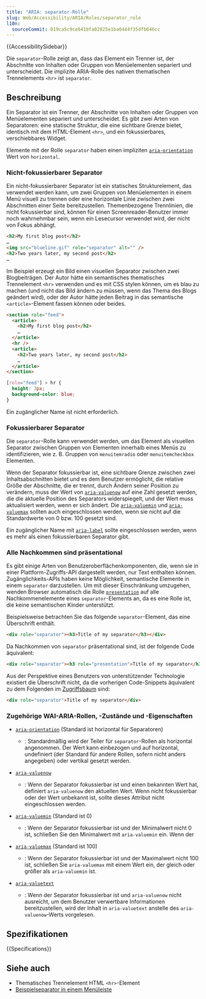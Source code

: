```yaml
---
title: "ARIA: separator-Rolle"
slug: Web/Accessibility/ARIA/Roles/separator_role
l10n:
  sourceCommit: 019ca5c9ce641bfa02825e1ba0444f35dfb646cc
---
```


{{AccessibilitySidebar}}

Die `separator`-Rolle zeigt an, dass das Element ein Trenner ist, der Abschnitte von Inhalten oder Gruppen von Menüelementen separiert und unterscheidet. Die implizite ARIA-Rolle des nativen thematischen Trennelements `<hr>` ist `separator`.

## Beschreibung

Ein Separator ist ein Trenner, der Abschnitte von Inhalten oder Gruppen von Menüelementen separiert und unterscheidet. Es gibt zwei Arten von Separatoren: eine statische Struktur, die eine sichtbare Grenze bietet, identisch mit dem HTML-Element `<hr>`, und ein fokussierbares, verschiebbares Widget.

Elemente mit der Rolle `separator` haben einen impliziten [`aria-orientation`](/de/docs/Web/Accessibility/ARIA/Attributes/aria-orientation) Wert von `horizontal`.

### Nicht-fokussierbarer Separator

Ein nicht-fokussierbarer Separator ist ein statisches Strukturelement, das verwendet werden kann, um zwei Gruppen von Menüelementen in einem Menü visuell zu trennen oder eine horizontale Linie zwischen zwei Abschnitten einer Seite bereitzustellen. Themenbezogene Trennlinien, die nicht fokussierbar sind, können für einen Screenreader-Benutzer immer noch wahrnehmbar sein, wenn ein Lesecursor verwendet wird, der nicht von Fokus abhängt.

```html
<h2>My first blog post</h2>
…
<img src="blueline.gif" role="separator" alt="" />
<h2>Two years later, my second post</h2>
…
```

Im Beispiel erzeugt ein Bild einen visuellen Separator zwischen zwei Blogbeiträgen. Der Autor hätte ein semantisches thematisches Trennelement `<hr>` verwenden und es mit CSS stylen können, um es blau zu machen (und nicht das Bild ändern zu müssen, wenn das Thema des Blogs geändert wird), oder der Autor hätte jeden Beitrag in das semantische `<article>`-Element fassen können oder beides.

```html
<section role="feed">
  <article>
    <h2>My first blog post</h2>
    …
  </article>
  <hr />
  <article>
    <h2>Two years later, my second post</h2>
    …
  </article>
</section>
```

```css
[role="feed"] > hr {
  height: 3px;
  background-color: blue;
}
```

Ein zugänglicher Name ist nicht erforderlich.

### Fokussierbarer Separator

Die `separator`-Rolle kann verwendet werden, um das Element als visuellen Separator zwischen Gruppen von Elementen innerhalb eines Menüs zu identifizieren, wie z. B. Gruppen von `menuitemradio` oder `menuitemcheckbox` Elementen.

Wenn der Separator fokussierbar ist, eine sichtbare Grenze zwischen zwei Inhaltsabschnitten bietet und es dem Benutzer ermöglicht, die relative Größe der Abschnitte, die er trennt, durch Ändern seiner Position zu verändern, muss der Wert von [`aria-valuenow`](/de/docs/Web/Accessibility/ARIA/Attributes/aria-valuenow) auf eine Zahl gesetzt werden, die die aktuelle Position des Separators widerspiegelt, und der Wert muss aktualisiert werden, wenn er sich ändert. Die [`aria-valuemin`](/de/docs/Web/Accessibility/ARIA/Attributes/aria-valuemin) und [`aria-valuemax`](/de/docs/Web/Accessibility/ARIA/Attributes/aria-valuemax) sollten auch eingeschlossen werden, wenn sie nicht auf die Standardwerte von 0 bzw. 100 gesetzt sind.

Ein zugänglicher Name mit [`aria-label`](/de/docs/Web/Accessibility/ARIA/Attributes/aria-label) sollte eingeschlossen werden, wenn es mehr als einen fokussierbaren Separator gibt.

### Alle Nachkommen sind präsentational

Es gibt einige Arten von Benutzeroberflächenkomponenten, die, wenn sie in einer Plattform-Zugriffs-API dargestellt werden, nur Text enthalten können. Zugänglichkeits-APIs haben keine Möglichkeit, semantische Elemente in einem `separator` darzustellen. Um mit dieser Einschränkung umzugehen, wenden Browser automatisch die Rolle [`presentation`](/de/docs/Web/Accessibility/ARIA/Roles/presentation_role) auf alle Nachkommenelemente eines `separator`-Elements an, da es eine Rolle ist, die keine semantischen Kinder unterstützt.

Beispielsweise betrachten Sie das folgende `separator`-Element, das eine Überschrift enthält.

```html
<div role="separator"><h3>Title of my separator</h3></div>
```

Da Nachkommen von `separator` präsentational sind, ist der folgende Code äquivalent:

```html
<div role="separator"><h3 role="presentation">Title of my separator</h3></div>
```

Aus der Perspektive eines Benutzers von unterstützender Technologie existiert die Überschrift nicht, da die vorherigen Code-Snippets äquivalent zu dem Folgenden im [Zugriffsbaum](/de/docs/Glossary/Accessibility_tree) sind:

```html
<div role="separator">Title of my separator</div>
```

### Zugehörige WAI-ARIA-Rollen, -Zustände und -Eigenschaften

- [`aria-orientation`](/de/docs/Web/Accessibility/ARIA/Attributes/aria-orientation) (Standard ist horizontal für Separatoren)

  - : Standardmäßig wird der Teiler für `separator`-Rollen als horizontal angenommen. Der Wert kann einbezogen und auf horizontal, undefiniert (der Standard für andere Rollen, sofern nicht anders angegeben) oder vertikal gesetzt werden.

- [`aria-valuenow`](/de/docs/Web/Accessibility/ARIA/Attributes/aria-valuenow)

  - : Wenn der Separator fokussierbar ist und einen bekannten Wert hat, definiert `aria-valuenow` den aktuellen Wert. Wenn nicht fokussierbar oder der Wert unbekannt ist, sollte dieses Attribut nicht eingeschlossen werden.

- [`aria-valuemin`](/de/docs/Web/Accessibility/ARIA/Attributes/aria-valuemin) (Standard ist 0)

  - : Wenn der Separator fokussierbar ist und der Minimalwert nicht 0 ist, schließen Sie den Minimalwert mit `aria-valuemin` ein. Wenn der

- [`aria-valuemax`](/de/docs/Web/Accessibility/ARIA/Attributes/aria-valuemax) (Standard ist 100)

  - : Wenn der Separator fokussierbar ist und der Maximalwert nicht 100 ist, schließen Sie `aria-valuemax` mit einem Wert ein, der gleich oder größer als `aria-valuemin` ist.

- [`aria-valuetext`](/de/docs/Web/Accessibility/ARIA/Attributes/aria-valuetext)
  - : Wenn der Separator fokussierbar ist und `aria-valuenow` nicht ausreicht, um dem Benutzer verwertbare Informationen bereitzustellen, wird der Inhalt in `aria-valuetext` anstelle des `aria-valuenow`-Werts vorgelesen.

<!--
### Tastaturinteraktionen

### Erforderliche JavaScript-Funktionen

## Beispiele

## Zugänglichkeitsprobleme

## Beste Praktiken

### Bevorzugen Sie HTML -->

## Spezifikationen

{{Specifications}}

## Siehe auch

- Thematisches Trennelement HTML `<hr>`-Element
- [Beispielseparator in einem Menüleiste](https://www.w3.org/WAI/ARIA/apg/patterns/menubar/examples/menubar-editor/)
